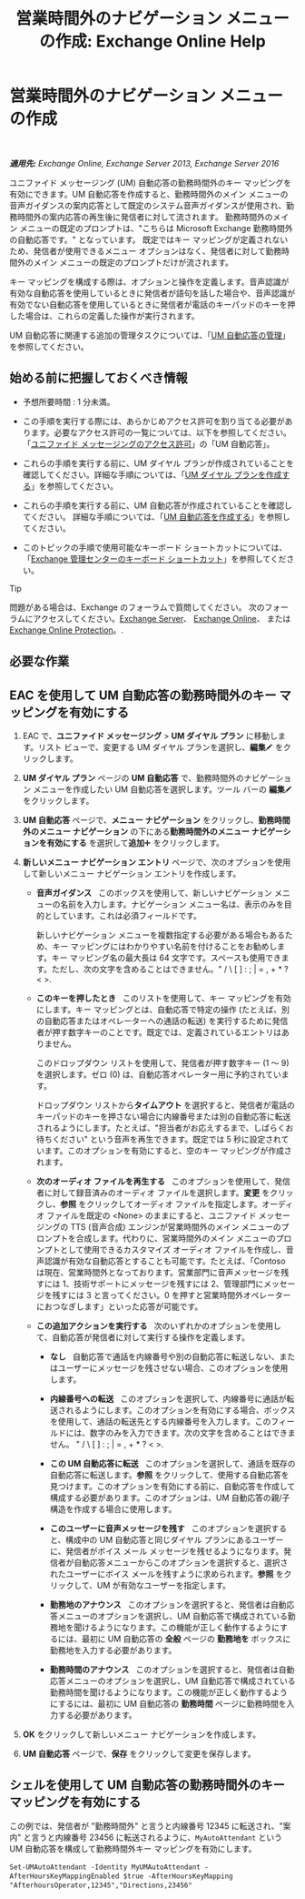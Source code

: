 ﻿---
title: '営業時間外のナビゲーション メニューの作成: Exchange Online Help'
TOCTitle: 営業時間外のナビゲーション メニューの作成
ms:assetid: bfe81ed6-9648-4882-8baf-ac93ea30a8ca
ms:mtpsurl: https://technet.microsoft.com/ja-jp/library/Bb232175(v=EXCHG.150)
ms:contentKeyID: 49896450
ms.date: 05/22/2018
mtps_version: v=EXCHG.150
ms.translationtype: HT
---

# 営業時間外のナビゲーション メニューの作成

 

_**適用先:** Exchange Online, Exchange Server 2013, Exchange Server 2016_

ユニファイド メッセージング (UM) 自動応答の勤務時間外のキー マッピングを有効にできます。UM 自動応答を作成すると、勤務時間外のメイン メニューの音声ガイダンスの案内応答として既定のシステム音声ガイダンスが使用され、勤務時間外の案内応答の再生後に発信者に対して流されます。 勤務時間外のメイン メニューの既定のプロンプトは、"こちらは Microsoft Exchange 勤務時間外の自動応答です。" となっています。 既定ではキー マッピングが定義されないため、発信者が使用できるメニュー オプションはなく、発信者に対して勤務時間外のメイン メニューの既定のプロンプトだけが流されます。

キー マッピングを構成する際は、オプションと操作を定義します。音声認識が有効な自動応答を使用しているときに発信者が語句を話した場合や、音声認識が有効でない自動応答を使用しているときに発信者が電話のキーパッドのキーを押した場合は、これらの定義した操作が実行されます。

UM 自動応答に関連する追加の管理タスクについては、「[UM 自動応答の管理](manage-a-um-auto-attendant-exchange-2013-help.md)」を参照してください。

## 始める前に把握しておくべき情報

  - 予想所要時間 : 1 分未満。

  - この手順を実行する際には、あらかじめアクセス許可を割り当てる必要があります。必要なアクセス許可の一覧については、以下を参照してください。「[ユニファイド メッセージングのアクセス許可](unified-messaging-permissions-exchange-2013-help.md)」の「UM 自動応答」。

  - これらの手順を実行する前に、UM ダイヤル プランが作成されていることを確認してください。詳細な手順については、「[UM ダイヤル プランを作成する](create-a-um-dial-plan-exchange-2013-help.md)」を参照してください。

  - これらの手順を実行する前に、UM 自動応答が作成されていることを確認してください。 詳細な手順については、「[UM 自動応答を作成する](create-a-um-auto-attendant-exchange-2013-help.md)」を参照してください。

  - このトピックの手順で使用可能なキーボード ショートカットについては、「[Exchange 管理センターのキーボード ショートカット](keyboard-shortcuts-in-the-exchange-admin-center-exchange-online-protection-help.md)」を参照してください。


> [!TIP]
> 問題がある場合は、Exchange のフォーラムで質問してください。 次のフォーラムにアクセスしてください。<A href="https://go.microsoft.com/fwlink/p/?linkid=60612">Exchange Server</A>、 <A href="https://go.microsoft.com/fwlink/p/?linkid=267542">Exchange Online</A>、 または <A href="https://go.microsoft.com/fwlink/p/?linkid=285351">Exchange Online Protection</A>。.



## 必要な作業

## EAC を使用して UM 自動応答の勤務時間外のキー マッピングを有効にする

1.  EAC で、<strong>ユニファイド メッセージング</strong> \> <strong>UM ダイヤル プラン</strong> に移動します。リスト ビューで、変更する UM ダイヤル プランを選択し、<strong>編集</strong>![編集アイコン](images/Bb124582.6f53ccb2-1f13-4c02-bea0-30690e6ea71d(EXCHG.150).gif "編集アイコン") をクリックします。

2.  <strong>UM ダイヤル プラン</strong> ページの <strong>UM 自動応答</strong> で、勤務時間外のナビゲーション メニューを作成したい UM 自動応答を選択します。ツール バーの <strong>編集</strong>![編集アイコン](images/Bb124582.6f53ccb2-1f13-4c02-bea0-30690e6ea71d(EXCHG.150).gif "編集アイコン") をクリックします。

3.  <strong>UM 自動応答</strong> ページで、<strong>メニュー ナビゲーション</strong> をクリックし、<strong>勤務時間外のメニュー ナビゲーション</strong> の下にある<strong>勤務時間外のメニュー ナビゲーションを有効にする</strong> を選択して<strong>追加</strong>![\[追加\] アイコン](images/JJ218640.c1e75329-d6d7-4073-a27d-498590bbb558(EXCHG.150).gif "[追加] アイコン") をクリックします。

4.  <strong>新しいメニュー ナビゲーション エントリ</strong> ページで、次のオプションを使用して新しいメニュー ナビゲーション エントリを作成します。
    
      - <strong>音声ガイダンス</strong>   このボックスを使用して、新しいナビゲーション メニューの名前を入力します。ナビゲーション メニュー名は、表示のみを目的としています。これは必須フィールドです。
        
        新しいナビゲーション メニューを複数指定する必要がある場合もあるため、キー マッピングにはわかりやすい名前を付けることをお勧めします。キー マッピング名の最大長は 64 文字です。スペースも使用できます。ただし、次の文字を含めることはできません。" / \\ \[ \] : ; | = , + \* ? \< \>.
    
      - <strong>このキーを押したとき</strong>   このリストを使用して、キー マッピングを有効にします。キー マッピングとは、自動応答で特定の操作 (たとえば、別の自動応答またはオペレーターへの通話の転送) を実行するために発信者が押す数字キーのことです。既定では、定義されているエントリはありません。
        
        このドロップダウン リストを使用して、発信者が押す数字キー (1 ～ 9) を選択します。ゼロ (0) は、自動応答オペレーター用に予約されています。
        
        ドロップダウン リストから<strong>タイムアウト</strong> を選択すると、発信者が電話のキーパッドのキーを押さない場合に内線番号または別の自動応答に転送されるようにします。たとえば、"担当者がお応えするまで、しばらくお待ちください" という音声を再生できます。既定では 5 秒に設定されています。このオプションを有効にすると、空のキー マッピングが作成されます。
    
      - <strong>次のオーディオ ファイルを再生する</strong>   このオプションを使用して、発信者に対して録音済みのオーディオ ファイルを選択します。<strong>変更</strong> をクリックし、<strong>参照</strong> をクリックしてオーディオ ファイルを指定します。オーディオ ファイルを既定の \<None\> のままにすると、ユニファイド メッセージングの TTS (音声合成) エンジンが営業時間外のメイン メニューのプロンプトを合成します。代わりに、営業時間外のメイン メニューのプロンプトとして使用できるカスタマイズ オーディオ ファイルを作成し、音声認識が有効な自動応答とすることも可能です。たとえば、「Contoso は現在、営業時間外となっております。営業部門に音声メッセージを残すには 1、技術サポートにメッセージを残すには 2、管理部門にメッセージを残すには 3 と言ってください。0 を押すと営業時間外オペレーターにおつなぎします」といった応答が可能です。
    
      - <strong>この追加アクションを実行する</strong>   次のいずれかのオプションを使用して、自動応答が発信者に対して実行する操作を定義します。
        
          - <strong>なし</strong>   自動応答で通話を内線番号や別の自動応答に転送しない、またはユーザーにメッセージを残させない場合、このオプションを使用します。
        
          - <strong>内線番号への転送</strong>   このオプションを選択して、内線番号に通話が転送されるようにします。このオプションを有効にする場合、ボックスを使用して、通話の転送先とする内線番号を入力します。このフィールドには、数字のみを入力できます。次の文字を含めることはできません。 " / \\ \[ \] : ; | = , + \* ? \< \>.
        
          - <strong>この UM 自動応答に転送</strong>   このオプションを選択して、通話を既存の自動応答に転送します。<strong>参照</strong> をクリックして、使用する自動応答を見つけます。このオプションを有効にする前に、自動応答を作成して構成する必要があります。このオプションは、UM 自動応答の親/子構造を作成する場合に使用します。
        
          - <strong>このユーザーに音声メッセージを残す</strong>   このオプションを選択すると、構成中の UM 自動応答と同じダイヤル プランにあるユーザーに、発信者がボイス メール メッセージを残せるようになります。発信者が自動応答メニューからこのオプションを選択すると、選択されたユーザーにボイス メールを残すように求められます。<strong>参照</strong> をクリックして、UM が有効なユーザーを指定します。
        
          - <strong>勤務地のアナウンス</strong>   このオプションを選択すると、発信者は自動応答メニューのオプションを選択し、UM 自動応答で構成されている勤務地を聞けるようになります。この機能が正しく動作するようにするには、最初に UM 自動応答の <strong>全般</strong> ページの <strong>勤務地を</strong> ボックスに勤務地を入力する必要があります。
        
          - <strong>勤務時間のアナウンス</strong>   このオプションを選択すると、発信者は自動応答メニューのオプションを選択し、UM 自動応答で構成されている勤務時間を聞けるようになります。この機能が正しく動作するようにするには、最初に UM 自動応答の <strong>勤務時間</strong> ページに勤務時間を入力する必要があります。

5.  <strong>OK</strong> をクリックして新しいメニュー ナビゲーションを作成します。

6.  <strong>UM 自動応答</strong> ページで、<strong>保存</strong> をクリックして変更を保存します。

## シェルを使用して UM 自動応答の勤務時間外のキー マッピングを有効にする

この例では、発信者が "勤務時間外" と言うと内線番号 12345 に転送され、"案内" と言うと内線番号 23456 に転送されるように、`MyAutoAttendant` という UM 自動応答を構成して勤務時間外キー マッピングを有効にします。

    Set-UMAutoAttendant -Identity MyUMAutoAttendant -AfterHoursKeyMappingEnabled $true -AfterHoursKeyMapping "AfterhoursOperator,12345","Directions,23456"

